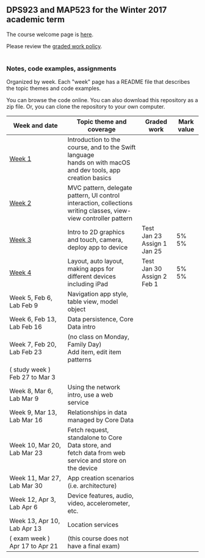 ## DPS923 and MAP523 for the Winter 2017 academic term

The course welcome page is [here](welcome.md).  

Please review the [graded work policy](graded-work-policy.md).  
<br>

### Notes, code examples, assignments
Organized by week. Each "week" page has a README file that describes the topic themes and code examples.

You can browse the code online. You can also download this repository as a zip file. Or, you can clone the repository to your own computer.  

|Week&nbsp;and&nbsp;date|Topic theme and coverage|Graded work|Mark value|
|--------------------|------------------------|---------|----------|
| [Week 1](notes/week_01) | Introduction to the course, and to the Swift language<br>hands on with macOS and dev tools, app creation basics |
| [Week 2](notes/week_02) | MVC pattern, delegate pattern, UI control interaction, collections<br>writing classes, view-view controller pattern |	
| [Week 3](notes/week_03) | Intro to 2D graphics and touch, camera, deploy app to device | Test Jan&nbsp;23<br>Assign&nbsp;1 Jan&nbsp;25 | 5%<br>5%
| [Week 4](notes/week_04) |	Layout, auto layout, making apps for different devices including iPad | Test Jan&nbsp;30<br>Assign&nbsp;2 Feb&nbsp;1 | 5%<br>5%
| Week 5, Feb 6, <br>Lab Feb 9|	Navigation app style, table view, model object		
| Week 6, Feb 13, <br>Lab Feb 16|	Data persistence, Core Data intro		
| Week 7, Feb 20, <br>Lab Feb 23	|(no class on Monday, Family Day)<br>Add item, edit item patterns		
|( study week ) Feb 27 to Mar 3 |			
| Week 8, Mar 6, <br>Lab Mar 9|	Using the network intro, use a web service		
| Week 9, Mar 13, <br>Lab Mar 16|	Relationships in data managed by Core Data		
| Week 10, Mar 20, <br>Lab Mar 23|	Fetch request, standalone to Core Data store, and<br>fetch data from web service and store on the device		
| Week 11, Mar 27, <br>Lab Mar 30|	App creation scenarios (i.e. architecture)		
| Week 12, Apr 3, <br>Lab Apr 6|	Device features, audio, video, accelerometer, etc.		
| Week 13, Apr 10, <br>Lab Apr 13|	Location services		
| ( exam week ) Apr 17 to Apr 21|	(this course does not have a final exam)
